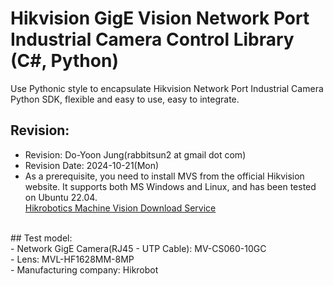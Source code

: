 # Hikvision GigE Vision Network Port Industrial Camera Control Library (C#, Python)
Use Pythonic style to encapsulate Hikvision Network Port Industrial Camera Python SDK, flexible and easy to use, easy to integrate.

## Revision:
- Revision: Do-Yoon Jung(rabbitsun2 at gmail dot com)
- Revision Date: 2024-10-21(Mon)
- As a prerequisite, you need to install MVS from the official Hikvision website. It supports both MS Windows and Linux, and has been tested on Ubuntu 22.04.<br>
<a href="https://www.hikrobotics.com/en/machinevision/service/download">Hikrobotics Machine Vision Download Service</a>
<br>
## Test model:<br>
- Network GigE Camera(RJ45 - UTP Cable): MV-CS060-10GC<br>
- Lens: MVL-HF1628MM-8MP<br>
- Manufacturing company: Hikrobot<br>
